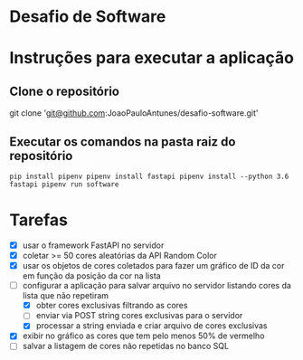 # Desafio de Software

# Instruções para executar a aplicação
## Clone o repositório
git clone 'git@github.com:JoaoPauloAntunes/desafio-software.git'

## Executar os comandos na pasta raiz do repositório
`pip install pipenv
pipenv install fastapi
pipenv install --python 3.6 fastapi
pipenv run software`

# Tarefas
- [x] usar o framework FastAPI no servidor
- [x] coletar >= 50 cores aleatórias da API Random Color
- [x] usar os objetos de cores coletados para fazer um gráfico de ID da cor em função da posição da cor na lista
- [ ] configurar a aplicação para salvar arquivo no servidor listando cores da lista que não repetiram
	- [x] obter cores exclusivas filtrando as cores
	- [ ] enviar via POST string cores exclusivas para o servidor
	- [x] processar a string enviada e criar arquivo de cores exclusivas
- [x] exibir no gráfico as cores que tem pelo menos 50% de vermelho
- [ ] salvar a listagem de cores não repetidas no banco SQL
